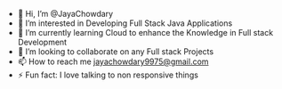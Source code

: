 - 👋 Hi, I’m @JayaChowdary
- 👀 I’m interested in Developing Full Stack Java Applications
- 🌱 I’m currently learning Cloud to enhance the Knowledge in Full stack Development
- 💞️ I’m looking to collaborate on any Full stack Projects
- 📫 How to reach me jayachowdary9975@gmail.com
- ⚡ Fun fact: I love talking to non responsive things

<!---
JayaChowdary/JayaChowdary is a ✨ special ✨ repository because its `README.md` (this file) appears on your GitHub profile.
You can click the Preview link to take a look at your changes.
--->
